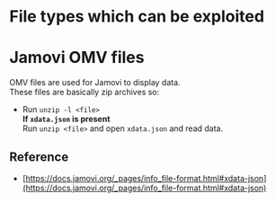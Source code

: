 # File types which can be exploited

# Jamovi OMV files
OMV files are used for Jamovi to display data.     
These files are basically zip archives so:      

- Run `unzip -l <file>`     
**If `xdata.json` is present**     
Run `unzip <file>` and open `xdata.json` and read data.

## Reference
- [https://docs.jamovi.org/_pages/info_file-format.html#xdata-json](https://docs.jamovi.org/_pages/info_file-format.html#xdata-json)